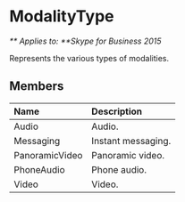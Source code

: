 
# ModalityType


_** Applies to: **Skype for Business 2015_

Represents the various types of modalities.

## Members



| <strong>Name</strong> | <strong>Description</strong> |
|:----------------------|:-----------------------------|
| Audio                 | Audio.                       |
| Messaging             | Instant messaging.           |
| PanoramicVideo        | Panoramic video.             |
| PhoneAudio            | Phone audio.                 |
| Video                 | Video.                       |

